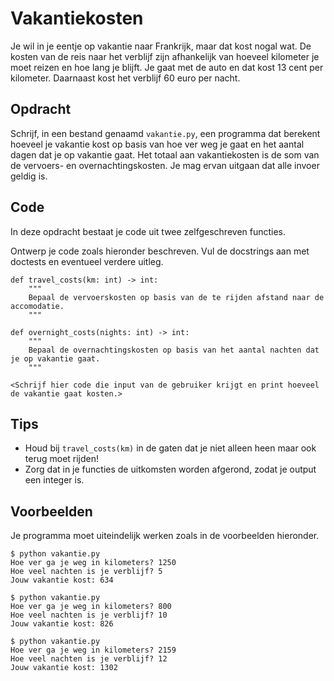 # Vakantiekosten

Je wil in je eentje op vakantie naar Frankrijk, maar dat kost nogal wat.
De kosten van de reis naar het verblijf zijn afhankelijk van hoeveel kilometer je moet reizen en hoe lang je blijft. Je gaat met de auto en dat kost 13 cent per kilometer. Daarnaast kost het verblijf 60 euro per nacht.

## Opdracht

Schrijf, in een bestand genaamd `vakantie.py`, een programma dat berekent hoeveel je vakantie kost op basis van hoe ver weg je gaat en het aantal dagen dat je op vakantie gaat. Het totaal aan vakantiekosten is de som van de vervoers- en overnachtingskosten. Je mag ervan uitgaan dat alle invoer geldig is.

## Code

In deze opdracht bestaat je code uit twee zelfgeschreven functies.

Ontwerp je code zoals hieronder beschreven. Vul de docstrings aan met doctests en eventueel verdere uitleg.

    def travel_costs(km: int) -> int:
        """
        Bepaal de vervoerskosten op basis van de te rijden afstand naar de accomodatie.
        """

    def overnight_costs(nights: int) -> int:
        """
        Bepaal de overnachtingskosten op basis van het aantal nachten dat je op vakantie gaat.
        """

    <Schrijf hier code die input van de gebruiker krijgt en print hoeveel de vakantie gaat kosten.>

## Tips

* Houd bij `travel_costs(km)` in de gaten dat je niet alleen heen maar ook terug moet rijden!
* Zorg dat in je functies de uitkomsten worden afgerond, zodat je output een integer is.

## Voorbeelden

Je programma moet uiteindelijk werken zoals in de voorbeelden hieronder.

    $ python vakantie.py
    Hoe ver ga je weg in kilometers? 1250
    Hoe veel nachten is je verblijf? 5
    Jouw vakantie kost: 634

    $ python vakantie.py
    Hoe ver ga je weg in kilometers? 800
    Hoe veel nachten is je verblijf? 10
    Jouw vakantie kost: 826

    $ python vakantie.py
    Hoe ver ga je weg in kilometers? 2159
    Hoe veel nachten is je verblijf? 12
    Jouw vakantie kost: 1302
